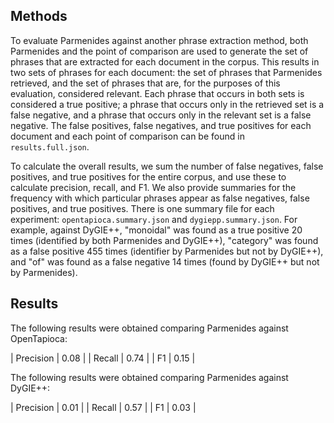 Methods
-------

To evaluate Parmenides against another phrase extraction method, both
Parmenides and the point of comparison are used to generate the set of phrases
that are extracted for each document in the corpus. This results in two sets of
phrases for each document: the set of phrases that Parmenides retrieved, and
the set of phrases that are, for the purposes of this evaluation, considered
relevant. Each phrase that occurs in both sets is considered a true positive; a
phrase that occurs only in the retrieved set is a false negative, and a phrase
that occurs only in the relevant set is a false negative. The false positives,
false negatives, and true positives for each document and each point of
comparison can be found in `results.full.json`. 

To calculate the overall results, we sum the number of false negatives, false
positives, and true positives for the entire corpus, and use these to calculate
precision, recall, and F1. We also provide summaries for the frequency with
which particular phrases appear as false negatives, false positives, and true
positives. There is one summary file for each experiment:
`opentapioca.summary.json` and `dygiepp.summary.json`. For example, against
DyGIE++, "monoidal" was found as a true positive 20 times (identified by both
Parmenides and DyGIE++), "category" was found as a false positive 455 times
(identifier by Parmenides but not by DyGIE++), and "of" was found as a false
negative 14 times (found by DyGIE++ but not by Parmenides). 

Results
-------

The following results were obtained comparing Parmenides against OpenTapioca:

| Precision | 0.08 |
| Recall    | 0.74 |
| F1        | 0.15 |

The following results were obtained comparing Parmenides against DyGIE++:

| Precision | 0.01 |
| Recall    | 0.57 |
| F1        | 0.03 |
